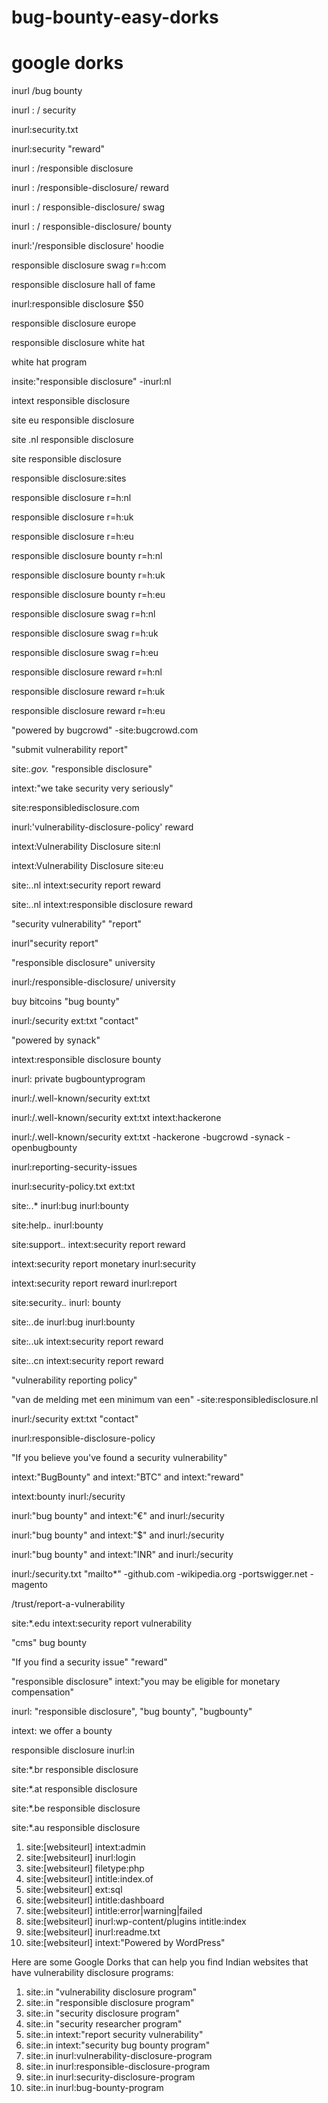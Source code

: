 # bug-bounty-easy-dorks
# google dorks

inurl /bug bounty

inurl : / security

inurl:security.txt

inurl:security "reward"

inurl : /responsible disclosure

inurl : /responsible-disclosure/ reward

inurl : / responsible-disclosure/ swag

inurl : / responsible-disclosure/ bounty

inurl:'/responsible disclosure' hoodie

responsible disclosure swag r=h:com

responsible disclosure hall of fame

inurl:responsible disclosure $50

responsible disclosure europe

responsible disclosure white hat

white hat program

insite:"responsible disclosure" -inurl:nl

intext responsible disclosure

site eu responsible disclosure

site .nl responsible disclosure

site responsible disclosure

responsible disclosure:sites

responsible disclosure r=h:nl

responsible disclosure r=h:uk

responsible disclosure r=h:eu

responsible disclosure bounty r=h:nl

responsible disclosure bounty r=h:uk

responsible disclosure bounty r=h:eu

responsible disclosure swag r=h:nl

responsible disclosure swag r=h:uk

responsible disclosure swag r=h:eu

responsible disclosure reward r=h:nl

responsible disclosure reward r=h:uk

responsible disclosure reward r=h:eu

"powered by bugcrowd" -site:bugcrowd.com

"submit vulnerability report"

site:*.gov.* "responsible disclosure"

intext:"we take security very seriously"

site:responsibledisclosure.com

inurl:'vulnerability-disclosure-policy' reward

intext:Vulnerability Disclosure site:nl

intext:Vulnerability Disclosure site:eu

site:*.*.nl intext:security report reward

site:*.*.nl intext:responsible disclosure reward

"security vulnerability" "report"

inurl"security report"

"responsible disclosure" university

inurl:/responsible-disclosure/ university

buy bitcoins "bug bounty"

inurl:/security ext:txt "contact"

"powered by synack"

intext:responsible disclosure bounty

inurl: private bugbountyprogram

inurl:/.well-known/security ext:txt

inurl:/.well-known/security ext:txt intext:hackerone

inurl:/.well-known/security ext:txt -hackerone -bugcrowd -synack -openbugbounty

inurl:reporting-security-issues

inurl:security-policy.txt ext:txt

site:*.*.* inurl:bug inurl:bounty

site:help.*.* inurl:bounty

site:support.*.* intext:security report reward

intext:security report monetary inurl:security 

intext:security report reward inurl:report

site:security.*.* inurl: bounty

site:*.*.de inurl:bug inurl:bounty

site:*.*.uk intext:security report reward

site:*.*.cn intext:security report reward

"vulnerability reporting policy"

"van de melding met een minimum van een" -site:responsibledisclosure.nl

inurl:/security ext:txt "contact"

inurl:responsible-disclosure-policy

"If you believe you've found a security vulnerability"

intext:"BugBounty" and intext:"BTC" and intext:"reward"

intext:bounty inurl:/security

inurl:"bug bounty" and intext:"€" and inurl:/security

inurl:"bug bounty" and intext:"$" and inurl:/security

inurl:"bug bounty" and intext:"INR" and inurl:/security

inurl:/security.txt "mailto*" -github.com  -wikipedia.org -portswigger.net -magento

/trust/report-a-vulnerability

site:*.edu intext:security report vulnerability

"cms" bug bounty

"If you find a security issue"  "reward"

"responsible disclosure" intext:"you may be eligible for monetary compensation"

inurl: "responsible disclosure", "bug bounty", "bugbounty"

intext: we offer a bounty

responsible disclosure inurl:in

site:*.br responsible disclosure

site:*.at responsible disclosure

site:*.be responsible disclosure

site:*.au responsible disclosure

1. site:[websiteurl] intext:admin
2. site:[websiteurl] inurl:login
3. site:[websiteurl] filetype:php
4. site:[websiteurl] intitle:index.of
5. site:[websiteurl] ext:sql
6. site:[websiteurl] intitle:dashboard
7. site:[websiteurl] intitle:error|warning|failed
8. site:[websiteurl] inurl:wp-content/plugins intitle:index
9. site:[websiteurl] inurl:readme.txt
10. site:[websiteurl] intext:"Powered by WordPress"

Here are some Google Dorks that can help you find Indian websites that have vulnerability disclosure programs:

1. site:.in "vulnerability disclosure program"
2. site:.in "responsible disclosure program"
3. site:.in "security disclosure program"
4. site:.in "security researcher program"
5. site:.in intext:"report security vulnerability"
6. site:.in intext:"security bug bounty program"
7. site:.in inurl:vulnerability-disclosure-program
8. site:.in inurl:responsible-disclosure-program
9. site:.in inurl:security-disclosure-program
10. site:.in inurl:bug-bounty-program
